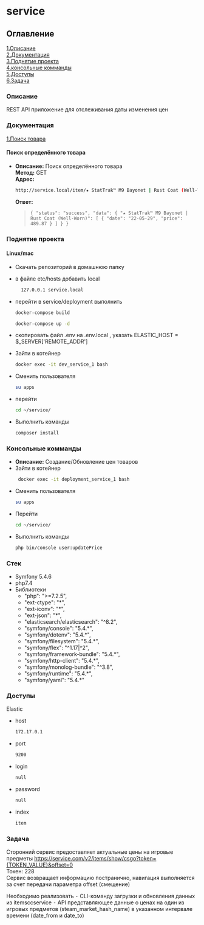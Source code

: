 # service

## Оглавление

[1.Описание](#description "Описание") <br>
[2.Документация](#doc "Документация") <br>
[3.Поднятие проекта](#projectUp "Поднятие проекта") <br>
[4.консольные комманды](#console "консольные команды") <br>
[5.Доступы](#access "Стек") <br>
[6.Задача](#task "Задача") <br>

<a name="description"></a>
### Описание
REST API  приложение для отслеживания даты изменения цен

<a name="doc"></a>
### Документация

[1.Поиск товара](#search) 


<a name="search"></a>
#### Поиск определённого товара
* **Описание:** Поиск определённого товара  <br>
  **Метод:** GET <br>
  **Адрес:**
    ```sh 
  http://service.local/item/★ StatTrak™ M9 Bayonet | Rust Coat (Well-Worn)?gte=2022-05-29&lte=2022-05-29
    ```


  **Ответ:**
  > `{
  "status": "success",
  "data": {
  "★ StatTrak™ M9 Bayonet | Rust Coat (Well-Worn)": [
  {
  "date": "22-05-29",
  "price": 489.87
  }
  ]
  }
  }`





<a name="projectUp"></a>
### Поднятие проекта
#### Linux/mac
* Скачать репозиторий в домашнюю папку
* в файле etc/hosts добавить local
  ```sh
    127.0.0.1 service.local
  ```

* перейти в service/deployment выполнить
  ```sh
  docker-compose build
  ```
  ```sh
  docker-compose up -d
  ```
* скопировать файл .env на .env.local , указать ELASTIC_HOST = $_SERVER['REMOTE_ADDR']
* Зайти в котейнер
  ```sh
  docker exec -it dev_service_1 bash
  ```
* Сменить пользователя
  ```sh
  su apps
  ```
* перейти
  ```sh
  cd ~/service/
  ```
* Выполнить команды
  ```sh
  composer install
  ```

<a name="console"></a>
### Консольные комманды
* **Описание:** Создание/Обновление цен товаров   <br>
* Зайти в котейнер
  ```sh
   docker exec -it deployment_service_1 bash
  ```
* Сменить пользователя
  ```sh
  su apps
  ```
* Перейти
  ```sh
  cd ~/service/
  ```
* Выполнить команды
  ```sh
  php bin/console user:updatePrice
  ```



<a name="stack"></a>
### Стек
* Symfony 5.4.6
* php7.4
* Библиотеки
    * "php": ">=7.2.5",
    *  "ext-ctype": "*",
    *  "ext-iconv": "*",
    *  "ext-json": "*",
    *  "elasticsearch/elasticsearch": "^8.2",
    *  "symfony/console": "5.4.*",
    *   "symfony/dotenv": "5.4.*",
    *  "symfony/filesystem": "5.4.*",
    *  "symfony/flex": "^1.17|^2",
    *  "symfony/framework-bundle": "5.4.*",
    *  "symfony/http-client": "5.4.*",
    *  "symfony/monolog-bundle": "^3.8",
    *  "symfony/runtime": "5.4.*",
    *  "symfony/yaml": "5.4.*"

<a name="access"></a>
### Доступы
Elastic <br>
* host
  ```sh
  172.17.0.1
  ```
* port
  ```sh
  9200
  ```
* login
  ```sh
  null
  ```
* password
  ```sh
  null
  ```
* index
  ```sh
  item
  ```

<a name="task"></a>
### Задача
Сторонний сервис предоставляет актуальные цены на игровые предметы
https://service.com/v2/items/show/csgo?token={TOKEN_VALUE}&offset=0 <br>
Токен: 228 <br>
Сервис возвращает информацию постранично, навигация выполняется за счет передачи параметра offset (смещение)

Необходимо реализовать
⁃ CLI-команду загрузки и обновления данных из itemsccservice
⁃ API представляющее данные о ценах на один из игровых предметов (steam_market_hash_name) в указанном интервале времени (date_from и date_to)
```
